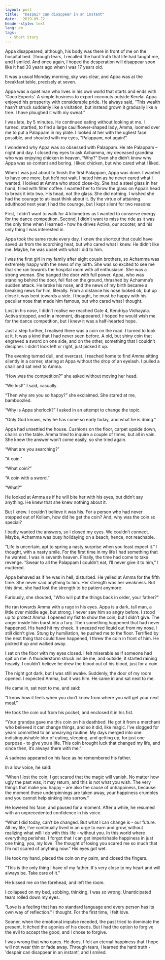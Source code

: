 ```yaml
---
layout: post
title:  "Despair can disappear in an instant"
date:   2019-09-22
header-style: text
lang: en
tags:
  - Short Story
---
```

Appa disappeared, although, his body was there in front of me on the hospital bed. Through tears, I recalled the hard truth that life had taught me, and I smiled. And once again, I hoped the desperation will disappear soon like it had 30 years ago when I was 17 years old.

It was a usual Monday morning, sky was clear, and Appa was at the breakfast table, precisely at seven.

Appa was a quiet man who lives in his own world that starts and ends with ‘Coco Exports’. A simple business to export coconuts outside Kerela. Appa enjoyed his prosperity with considerable pride. He always said, “This wealth hasn’t struck suddenly like a visitation, but instead grown it gradually like a tree. I have ploughed it with my sweat.”

I was late, by 5 minutes. He continued eating without looking at me. I turned, startled, to find a large cauliflower-shaped lady, Amma, loomed over me to put a Palappam in my plate. I looked at her with the ugliest face possible, and shouted with my eyes, "Palappam, not again!"

I wondered why Appa was so obsessed with Palappam. He ate Palappam – night and day. I closed my eyes to ask Achamma, my deceased grandma who was enjoying chicken in heaven, “Why?” Even she didn’t know why Appa was so content and boring. I liked chicken, but who cared what I liked.

When I was just about to finish the first Palappam, Appa was done. I wanted to have one more, but he’d not wait. I hated him as he never cared what I wanted. I looked at Amma who stood close-by. She had a steel glass in her hand, filled with filter coffee. I wanted her to throw the glass on Appa’s head to break it into two. His head, not the glass. She did nothing. I wished she had the courage to at-least think about it. By the virtue of attaining adulthood next year, I had the courage, but I kept silent for two reasons:

First, I didn’t want to walk for 4 kilometres as I wanted to conserve energy for the dance competition. Second, I didn't want to miss the ride as it was the only time when I learned - how he drives Activa, our scooter, and his only thing I was interested in. 

Appa took the same route every day. I knew the shortcut that could have saved us from the scorching heat, but who cared what I knew. He didn’t like me. Maybe, he was upset with what I did to him. 

I was the first girl in my family after eight cousin brothers, so Achamma was extremely happy with the news of my birth. She was so excited to see me that she ran towards the hospital room with all enthusiasm. She was a strong woman. She banged the door with full power. Appa, who was standing behind the door, fell flat on the ground, thrashed by Achamma’s sudden attack. He broke his nose, and the news of my birth became a breaking news for him, literally. From a distance his nose looked ok, but up close it was bent towards a side. I thought, he must be happy with his peculiar nose that made him famous, but who cared what I thought.

Lost in his nose, I didn’t realise we reached Gate 4, Kendriya Vidhayala. Activa stopped, and in a moment, disappeared. I hoped he would  wish me for the dance competition, but I knew it was a half-hearted hope.

Just a step further, I realised there was a coin on the road. I turned to look at it. It was a kind that I had never seen before. A old, but shiny coin that engraved a sword on one side, and on the other, something that I couldn’t decipher. I didn’t look left or right, just picked it up.

The evening turned dull, and overcast. I reached home to find Amma sitting silently in a corner, staring at Appa without the drop of an eyelash. I pulled a chair and sat next to Amma. 

“How was the competition?” she asked without moving her head. 

“We lost!” I said, casually. 

“Then why are you so happy?” she exclaimed. She stared at me, bamboozled. 

“Why is Appa sherlock?” I asked in an attempt to change the topic.

“Only God knows, why he has come so early today, and what he is doing.” 

Appa had unsettled the house. Cushions on the floor, carpet upside down, chairs on the table. Amma tried to inquire a couple of times, but all in vain. She knew the answer won’t come easily, so she tried again.

“What are you searching?” 

“A coin.”

“What coin?”

“A coin with a sword.”

“What?”

He looked at Amma as if he will bite her with his eyes, but didn’t say anything. He knew that she knew nothing about it. 

But I knew. I couldn’t believe it was his. For a person who had never stepped out of Kollam, how did he get the coin? And, why was the coin so special? 

I badly wanted the answers, so I closed my eyes. We couldn’t connect. Maybe, Achamma was busy holidaying on a beach, hence, not reachable.

“Life is uncertain, apt to spring a nasty surprise when you least expect it.” I thought, with a nasty smile. For the first time in my life I had something that he wanted. I was in seventh heaven. Finally, the time had come to take revenge. “Swear to all the Palappam I couldn’t eat, I’ll never give it to him,” I muttered.

Appa behaved as if he was in hell, disturbed. He yelled at Amma for the fifth time. She never said anything to him. Her strength was her weakness. But this time, she had lost the strength to be patient anymore.

Furiously, she shouted, "Who will put the things back in order, your father?"

He ran towards Amma with a rage in his eyes. Appa is a dark, tall man, a little over middle age, but strong. I never saw him so angry before. I stood up to protect Amma. I opened my fist to show the coin, but I didn’t give. The anger inside him burst into a fury. Then something happened that had never happened. His hand hit my cheek. It sneezed red liquid out from my nose. I still didn’t give. Stung by humiliation, he pushed me to the floor. Terrified by the next thing that could have happened, I threw the coin in front of him. He picked it up and walked away.

I sat on the floor with my eyes closed. I felt miserable as if someone had spit on me. A thunderstorm struck inside me, and outside, it started raining heavily. I couldn’t believe he drew the blood out of his blood, just for a coin. 

The night got dark, but I was still awake. Suddenly, the door of my room opened. I expected Amma, but it was him. He came in and sat next to me.

He came in, sat next to me, and said:

“I know how it feels when you don’t know from where you will get your next meal.” 

He took the coin out from his pocket, and enclosed it in his fist.

“Your grandpa gave me this coin on his deathbed. He got it from a merchant who believed it can change things, and so it did, like magic. I’ve slogged for years committed to an unvarying routine. My days merged into one indistinguishable blur of eating, sleeping, and getting up, for just one purpose - to give you a life. This coin brought luck that changed my life, and since then, it’s always there with me.”

A sadness appeared on his face as he remembered his father.

In a low voice, he said:

“When I lost the coin, I got scared that the magic will vanish. No matter how ugly the past was, it may return, and this is not what you wish. The very things that make you happy – are also the cause of unhappiness, because the moment these underpinnings are taken away, your happiness crumbles and you cannot help sinking into sorrow.”

He lowered his face, and paused for a moment. After a while, he resumed with an unprecedented confidence in his voice.

“What I did today, can’t be changed. But what I can change is - our future. All my life, I’ve continually lived in an urge to earn and grow, without realizing what will I do with this life - without you. In this world where everything perishes, I forgot that I can get imperishable happiness in just one thing, you, my love. The thought of losing you scared me so much that I’m not scared of anything now.” His eyes got wet.

He took my hand, placed the coin on my palm, and closed the fingers. 

“This is the only thing I have of my father. It's very close to my heart and will always be. Take care of it.” 

He kissed me on the forehead, and left the room.

I collapsed on my bed, sobbing, thinking, I was so wrong. Unanticipated tears rolled down my eyes. 

“Love is a feeling that has no standard language and every person has its own way of reflection.” I thought. For the first time, I felt love.

Sooner, when the emotional impulse receded, the past tried to dominate the present. It itched the agonies of his deeds. But I had the option to forgive the evil to accept the good, and I chose to forgive.

I was wrong that who cares. He does. I felt an eternal happiness that I hope will not wear thin or fade away. Through tears, I learned the hard truth - 'despair can disappear in an instant', and I smiled.
